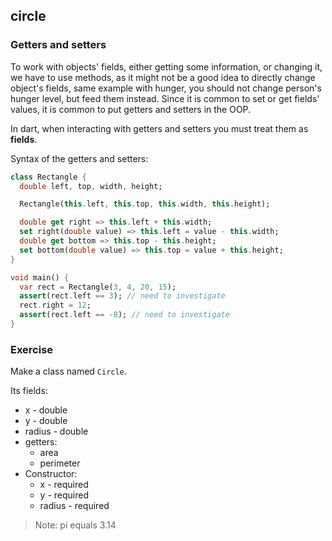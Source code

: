 ## circle

### Getters and setters

To work with objects' fields, either getting some information, or changing it, we have to use methods, as it might not be a good idea to directly change object's fields, same example with hunger, you should not change person's hunger level, but feed them instead. Since it is common to set or get fields' values, it is common to put getters and setters in the OOP.

In dart, when interacting with getters and setters you must treat them as **fields**.

Syntax of the getters and setters:

```dart
class Rectangle {
  double left, top, width, height;

  Rectangle(this.left, this.top, this.width, this.height);

  double get right => this.left + this.width;
  set right(double value) => this.left = value - this.width;
  double get bottom => this.top - this.height;
  set bottom(double value) => this.top = value + this.height;
}

void main() {
  var rect = Rectangle(3, 4, 20, 15);
  assert(rect.left == 3); // need to investigate
  rect.right = 12;
  assert(rect.left == -8); // need to investigate
}
```

### Exercise

Make a class named `Circle`.

Its fields:

- x - double
- y - double
- radius - double
- getters:
  - area
  - perimeter
- Constructor:
  - x - required
  - y - required
  - radius - required

> Note: pi equals 3.14